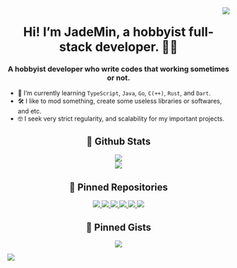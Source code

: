 <a href="#profile-views">
	<img align="right" id="profile-views" src="https://komarev.com/ghpvc/?username=JadeMin&style=flat"/>
</a>


<div align="center">
	<div>
		<h1>Hi! I’m JadeMin, a hobbyist full-stack developer. 👨‍💻</h1>
		<h3>A hobbyist developer who write codes that working sometimes or not.</h3>
		<ul align="left">
			<li>🌱 I’m currently learning <code>TypeScript</code>, <code>Java</code>, <code>Go</code>, <code>C(++)</code>, <code>Rust</code>, and <code>Dart</code>.</li>
			<li>🛠 I like to mod something, create some useless libraries or softwares, and etc.</li>
			<li>🤓 I seek very strict regularity, and scalability for my important projects.</li>
		</ul>
	</div>
	<div>
		<h2>📖 Github Stats</h2>
		<div>
			<a href="#st1">
				<img id="st1" src="https://github-readme-stats.vercel.app/api?username=JadeMin&include_all_commits=true&count_private=true&hide=issues&show_icons=true&rank_icon=github&hide_border=true&title_color=fff&text_color=fff&icon_color=fff&bg_color=30,e96443,904e95"/>
			</a>
		</div>
		<div>
			<a href="#st2">
				<img id="st2" src="https://github-readme-stats.vercel.app/api/wakatime?username=JadeMin&hide_border=true&title_color=fff&text_color=fff&bg_color=30,e96443,904e95"/>
			</a>
		</div>
		<!--div>
			<a href="#st3">
				<img id="st3" src="https://github-readme-stats.vercel.app/api/top-langs/?username=JadeMin&layout=normal&langs_count=20&hide_border=true&bg_color=30,e96443,904e95&title_color=fff&text_color=fff"/>
			</a>
		</div-->
	</div>
	<div>
		<h2 align="center">📌 Pinned Repositories</h2>
		<div align="center">
			<a href="aterbot">
				<img src="https://github-readme-stats.vercel.app/api/pin/?username=JadeMin&repo=aterbot&theme=dark"/>
			</a>
			<a href="chdad">
				<img src="https://github-readme-stats.vercel.app/api/pin/?username=JadeMin&repo=chdad&theme=dark"/>
			</a>
			<a href="mcods">
				<img src="https://github-readme-stats.vercel.app/api/pin/?username=JadeMin&repo=mcods&theme=dark"/>
			</a>
			<a href="battletrident">
				<img src="https://github-readme-stats.vercel.app/api/pin/?username=JadeMin&repo=battletrident&theme=dark"/>
			</a>
			<a href="battletrident-datapack">
				<img src="https://github-readme-stats.vercel.app/api/pin/?username=JadeMin&repo=battletrident-datapack&theme=dark"/>
			</a>
			<a href="BetterDiscordPlugins">
				<img src="https://github-readme-stats.vercel.app/api/pin/?username=JadeMin&repo=BetterDiscordPlugins&theme=dark"/>
			</a>
		</div>
	</div>
	<div>
		<h2 align="center">📌 Pinned Gists</h2>
		<div align="center">
			<a href="https://gist.github.com/vanyle/edbdd0c28a0150af3b905b99a4c48f00">
				<img src="https://github-readme-stats.vercel.app/api/gist?id=edbdd0c28a0150af3b905b99a4c48f00&show_owner=true&theme=dark"/>
			</a>
		</div>
	</div>
</div>


![](https://hit.yhype.me/github/profile?user_id=36400787)
